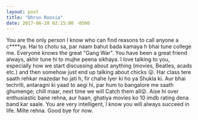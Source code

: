 ```yaml
---
layout: post
title: "Dhruv Roosia"
date: 2017-06-20 02:15:00 -0500
---
```


You are the only person I know who can find reasons to call anyone a c****ya. Hai to chotu sa, par naam bahut bada kamaya h bhai tune college me. Everyone knows the great "Gang War". You have been a great friend always, akhir tune hi to mujhe peena sikhaya. I love talking to you, especially how we start discussing about anything (movies, Beatles, acads etc.) and then somehow just end up talking about chicks :stuck_out_tongue:. Har class tere saath rehkar mazedar ho jati h, fir chahe Iyer ki ho ya Shukla ki. Aur bhai techriti, antaragni ki yaad to aegi hi, par hum to bangalore me saath ghumenge; chill maar, next time we will Catch them all:stuck_out_tongue:. Aise hi over enthusiastic bane rehna, aur haan, ghatiya movies ko 10 imdb rating dena band kar saale. You are very intelligent, I know you will always succeed in life. Milte rehna. Good bye for now.